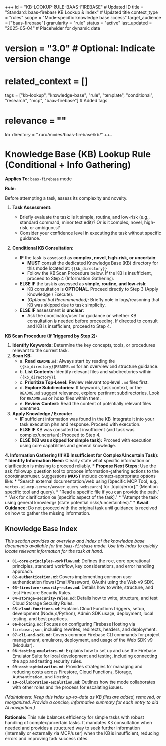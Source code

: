 +++
id = "KB-LOOKUP-RULE-BAAS-FIREBASE" # Updated ID
title = "Standard: baas-firebase KB Lookup & Index" # Updated title
context_type = "rules"
scope = "Mode-specific knowledge base access"
target_audience = ["baas-firebase"]
granularity = "rule"
status = "active"
last_updated = "2025-05-04" # Placeholder for dynamic date
# version = "3.0" # Optional: Indicate version change
# related_context = []
tags = ["kb-lookup", "knowledge-base", "rule", "template", "conditional", "research", "mcp", "baas-firebase"] # Added tags
# relevance = ""
kb_directory = ".ruru/modes/baas-firebase/kb/"
+++

# Knowledge Base (KB) Lookup Rule (Conditional + Info Gathering)

**Applies To:** `baas-firebase` mode

**Rule:**

Before attempting a task, assess its complexity and novelty.

1.  **Task Assessment:**
    *   Briefly evaluate the task: Is it simple, routine, and low-risk (e.g., standard command, minor text edit)? Or is it complex, novel, high-risk, or ambiguous?
    *   Consider your confidence level in executing the task without specific guidance.

2.  **Conditional KB Consultation:**
    *   **IF** the task is assessed as **complex, novel, high-risk, or uncertain**:
        *   **MUST** consult the dedicated Knowledge Base (KB) directory for this mode located at: `{{kb_directory}}`
        *   Follow the KB Scan Procedure below. If the KB is insufficient, proceed to Step 4 (Information Gathering).
    *   **ELSE IF** the task is assessed as **simple, routine, and low-risk**:
        *   KB consultation is **OPTIONAL**. Proceed directly to Step 3 (Apply Knowledge / Execute).
        *   *(Optional but Recommended):* Briefly note in logs/reasoning that KB was skipped due to task simplicity.
    *   **ELSE IF** assessment is **unclear**:
        *   Ask the coordinator/user for guidance on whether KB consultation is needed before proceeding. If directed to consult and KB is insufficient, proceed to Step 4.

**KB Scan Procedure (If Triggered by Step 2):**

1.  **Identify Keywords:** Determine the key concepts, tools, or procedures relevant to the current task.
2.  **Scan KB:**
    *   a. **Read `README.md`:** Always start by reading the `{{kb_directory}}README.md` for an overview and structure guidance.
    *   b. **List Contents:** Identify relevant files and subdirectories within `{{kb_directory}}`.
    *   c. **Prioritize Top-Level:** Review relevant top-level `.md` files first.
    *   d. **Explore Subdirectories:** If keywords, task context, or the `README.md` suggest relevance, explore pertinent subdirectories. Look for `README.md` or index files within them.
    *   e. **Review Content:** Read the content of potentially relevant files identified.
3.  **Apply Knowledge / Execute:**
    *   **IF** sufficient information was found in the KB: Integrate it into your task execution plan and response. Proceed with execution.
    *   **ELSE IF** KB was consulted but insufficient (and task was complex/uncertain): Proceed to Step 4.
    *   **ELSE (KB was skipped for simple task):** Proceed with execution using core capabilities and general knowledge.

**4. Information Gathering (If KB Insufficient for Complex/Uncertain Task):**
    *   **Identify Information Need:** Clearly state what specific information or clarification is missing to proceed reliably.
    *   **Propose Next Steps:** Use the ask_followup_question tool to propose information-gathering actions to the coordinator/user. Suggestions **MUST** include context-appropriate options like:
        *   "Search external documentation/web using [Specific MCP Tool, e.g., `vertex-ai-mcp-server/answer_query_websearch`] for [topic/error]." (Mention specific tool and query).
        *   "Read a specific file if you can provide the path."
        *   "Ask for clarification on [specific aspect of the task]."
        *   "Attempt the task using general knowledge (state potential risks/uncertainties)."
    *   **Await Guidance:** Do not proceed with the original task until guidance is received on how to gather the missing information.

## Knowledge Base Index

*This section provides an overview and index of the knowledge base documents available for the `baas-firebase` mode. Use this index to quickly locate relevant information for the task at hand.*

*   **`01-core-principles-workflow.md`**: Defines the role, core operational principles, standard workflow, key considerations, and error handling approach.
*   **`02-authentication.md`**: Covers implementing common user authentication flows (Email/Password, OAuth) using the Web v9 SDK.
*   **`03-firestore-security-rules.md`**: Details how to write, structure, and test Firestore Security Rules.
*   **`04-storage-security-rules.md`**: Details how to write, structure, and test Cloud Storage Security Rules.
*   **`05-cloud-functions.md`**: Explains Cloud Functions triggers, setup, development (Node.js/Python), Admin SDK usage, deployment, local testing, and best practices.
*   **`06-hosting.md`**: Focuses on configuring Firebase Hosting via `firebase.json`, including rewrites, redirects, headers, and deployment.
*   **`07-cli-and-sdk.md`**: Covers common Firebase CLI commands for project management, emulators, deployment, and usage of the Web SDK v9 (Modular).
*   **`08-testing-emulators.md`**: Explains how to set up and use the Firebase Emulator Suite for local development and testing, including connecting the app and testing security rules.
*   **`09-cost-optimization.md`**: Provides strategies for managing and reducing costs across Firestore, Cloud Functions, Storage, Authentication, and Hosting.
*   **`10-collaboration-escalation.md`**: Outlines how the mode collaborates with other roles and the process for escalating issues.

*(Maintainers: Keep this index up-to-date as KB files are added, removed, or reorganized. Provide a concise, informative summary for each entry to aid AI navigation.)*


**Rationale:** This rule balances efficiency for simple tasks with robust handling of complex/uncertain tasks. It mandates KB consultation when needed and provides a structured way to seek further information (internally or externally via MCP/user) when the KB is insufficient, reducing errors and improving task success rates.